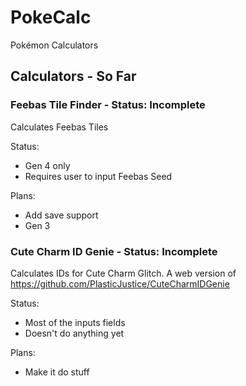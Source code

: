 # PokeCalc
Pokémon Calculators

## Calculators - So Far
### Feebas Tile Finder - Status: Incomplete
Calculates Feebas Tiles

Status:
 - Gen 4 only
 - Requires user to input Feebas Seed
 
Plans:
 - Add save support
 - Gen 3
 
### Cute Charm ID Genie - Status: Incomplete
Calculates IDs for Cute Charm Glitch. A web version of https://github.com/PlasticJustice/CuteCharmIDGenie

Status:
 - Most of the inputs fields
 - Doesn't do anything yet
 
Plans:
 - Make it do stuff
